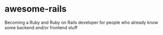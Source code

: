 # awesome-rails
Becoming a Ruby and Ruby on Rails developer for people who already know some backend and/or frontend stuff

